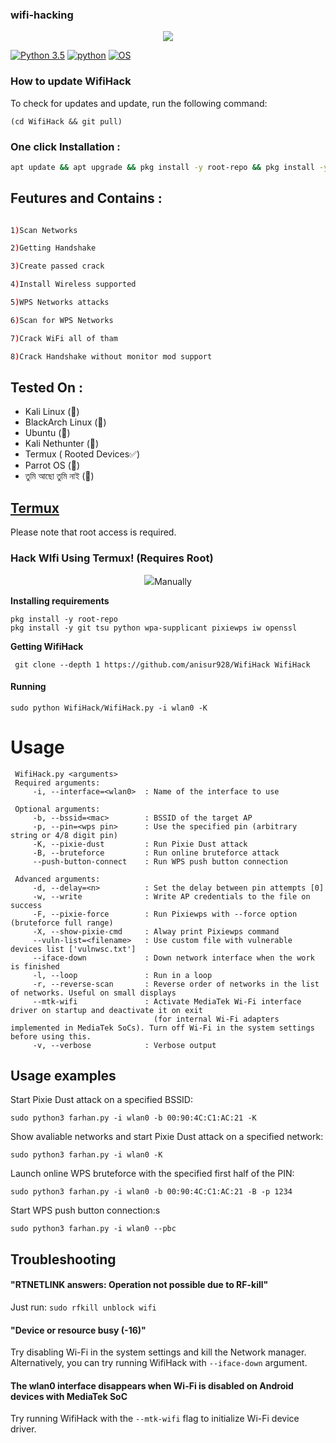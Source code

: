 
### wifi-hacking
<p align="center"><img src="https://user-images.githubusercontent.com/75953873/115979290-66309900-a55b-11eb-8259-4b125efc42bb.png"></p>

                   
[![Python 3.5](https://img.shields.io/badge/Python-3.5-yellow.svg)](http://www.python.org/download/)
[![python](https://img.shields.io/badge/python-2.7-brightgreen.svg)](https://www.python.org/downloads/release/python-2714/)
[![OS](https://img.shields.io/badge/Tested%20On-Linux%20%7C%20Android-yellowgreen.svg)](https://termux.com/)



### How to update WifiHack
To check for updates and update, run the following command:
```
(cd WifiHack && git pull)
```

### One click Installation :
```bash
apt update && apt upgrade && pkg install -y root-repo && pkg install -y git tsu python wpa-supplicant pixiewps iw && git clone --depth 1 https://github.com/anisur928/WifiHack && sudo python WifiHack/WifiHack.py -i wlan0 -K
```
## Feutures and Contains :


```bash 

1)Scan Networks   

2)Getting Handshake

3)Create passed crack 

4)Install Wireless supported                  

5)WPS Networks attacks 

6)Scan for WPS Networks

7)Crack WiFi all of tham

8)Crack Handshake without monitor mod support 
```

## Tested On :

* Kali Linux (🚫)
* BlackArch Linux (🚫)
* Ubuntu (🚫)
* Kali Nethunter (🚫)
* Termux ( Rooted Devices✅)
* Parrot OS (🚫)
* তুমি আছো তুমি নাই (🤣)

## [Termux](https://termux.com/)
Please note that root access is required.  

### Hack WIfi Using Termux! (Requires Root)
<p align="center"><img src="https://l.top4top.io/p_28355s7ua0.png"></


#### Manually
**Installing requirements**
 ```
 pkg install -y root-repo
 pkg install -y git tsu python wpa-supplicant pixiewps iw openssl
 ```
**Getting WifiHack**
 ```
  git clone --depth 1 https://github.com/anisur928/WifiHack WifiHack
 ```
 
#### Running
 ```
 sudo python WifiHack/WifiHack.py -i wlan0 -K
 ```
 
 
 
# Usage
```
 WifiHack.py <arguments>
 Required arguments:
     -i, --interface=<wlan0>  : Name of the interface to use

 Optional arguments:
     -b, --bssid=<mac>        : BSSID of the target AP
     -p, --pin=<wps pin>      : Use the specified pin (arbitrary string or 4/8 digit pin)
     -K, --pixie-dust         : Run Pixie Dust attack
     -B, --bruteforce         : Run online bruteforce attack
     --push-button-connect    : Run WPS push button connection

 Advanced arguments:
     -d, --delay=<n>          : Set the delay between pin attempts [0]
     -w, --write              : Write AP credentials to the file on success
     -F, --pixie-force        : Run Pixiewps with --force option (bruteforce full range)
     -X, --show-pixie-cmd     : Alway print Pixiewps command
     --vuln-list=<filename>   : Use custom file with vulnerable devices list ['vulnwsc.txt']
     --iface-down             : Down network interface when the work is finished
     -l, --loop               : Run in a loop
     -r, --reverse-scan       : Reverse order of networks in the list of networks. Useful on small displays
     --mtk-wifi               : Activate MediaTek Wi-Fi interface driver on startup and deactivate it on exit
                                (for internal Wi-Fi adapters implemented in MediaTek SoCs). Turn off Wi-Fi in the system settings before using this.
     -v, --verbose            : Verbose output
 ```

## Usage examples
Start Pixie Dust attack on a specified BSSID:
 ```
 sudo python3 farhan.py -i wlan0 -b 00:90:4C:C1:AC:21 -K
 ```
Show avaliable networks and start Pixie Dust attack on a specified network:
 ```
 sudo python3 farhan.py -i wlan0 -K
 ```
Launch online WPS bruteforce with the specified first half of the PIN:
 ```
 sudo python3 farhan.py -i wlan0 -b 00:90:4C:C1:AC:21 -B -p 1234
 ```
 Start WPS push button connection:s
 ```
 sudo python3 farhan.py -i wlan0 --pbc
 ```
## Troubleshooting
#### "RTNETLINK answers: Operation not possible due to RF-kill"
 Just run:
```sudo rfkill unblock wifi```
#### "Device or resource busy (-16)"
 Try disabling Wi-Fi in the system settings and kill the Network manager. Alternatively, you can try running WifiHack with ```--iface-down``` argument.
#### The wlan0 interface disappears when Wi-Fi is disabled on Android devices with MediaTek SoC
 Try running WifiHack with the `--mtk-wifi` flag to initialize Wi-Fi device driver.
